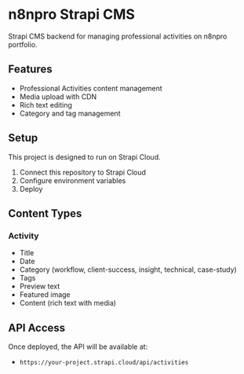 # n8npro Strapi CMS

Strapi CMS backend for managing professional activities on n8npro portfolio.

## Features

- Professional Activities content management
- Media upload with CDN
- Rich text editing
- Category and tag management

## Setup

This project is designed to run on Strapi Cloud.

1. Connect this repository to Strapi Cloud
2. Configure environment variables
3. Deploy

## Content Types

### Activity
- Title
- Date
- Category (workflow, client-success, insight, technical, case-study)
- Tags
- Preview text
- Featured image
- Content (rich text with media)

## API Access

Once deployed, the API will be available at:
- `https://your-project.strapi.cloud/api/activities`